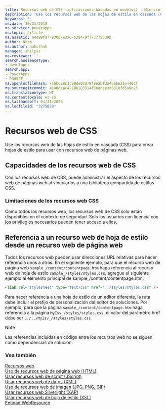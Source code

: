 ```yaml
---
title: Recursos web de CSS (aplicaciones basadas en modelos) | Microsoft Docs
description: 'Use los recursos web de las hojas de estilo en cascada (CSS) para crear hojas de estilo para usar con recursos web de páginas web. '
keywords: ''
ms.date: 10/31/2018
ms.service: powerapps
ms.topic: article
ms.assetid: a4e98fa7-930d-e320-5384-9f773775639b
author: Nkrb
ms.author: nabuthuk
manager: shilpas
ms.reviewer: ''
search.audienceType:
- developer
search.app:
- PowerApps
- D365CE
ms.openlocfilehash: 7a6b628c1c59de02078f96abf3a46abe21e446cf
ms.sourcegitcommit: 4a88daac42180283314f6bedee3d6810fd5a6c25
ms.translationtype: HT
ms.contentlocale: es-ES
ms.lasthandoff: 04/21/2020
ms.locfileid: "3275828"
---
```

# <a name="css-web-resources"></a>Recursos web de CSS

<!-- https://docs.microsoft.com/dynamics365/customer-engagement/developer/css-web-resources -->

Use los recursos web de las hojas de estilo en cascada (CSS) para crear hojas de estilo para usar con recursos web de páginas web.  
  
## <a name="capabilities-of-css-web-resources"></a>Capacidades de los recursos web de CSS  
 Con los recursos web de CSS, puede administrar el aspecto de los recursos web de páginas web al vincularlos a una biblioteca compartida de estilos CSS.  
  
### <a name="limitations-of-css-web-resources"></a>Limitaciones de los recursos web CSS  
 Como todos los recursos web, los recursos web de CSS solo están disponibles en el contexto de seguridad. Solo los usuarios con licencia con los privilegios necesarios pueden tener acceso a ellos.
  
## <a name="referencing-a-style-sheet-web-resource-from-a-webpage-web-resource"></a>Referencia a un recurso web de hoja de estilo desde un recurso web de página web  
 Todos los recursos web pueden usar direcciones URL relativas para hacer referencia unos a otros. En el siguiente ejemplo, para que el recurso web de página web `sample_/content/contentpage.htm` haga referencia al recurso web de hoja de estilo `sample_/styles/styles.css`, agregue el siguiente ejemplo al elemento principal de sample_/content/contentpage.htm:  
  
```html  
<link rel="stylesheet" type="text/css" href="../styles/styles.css" />  
```  
  
 Para hacer referencia a una hoja de estilo de un editor diferente, la ruta debe incluir el prefijo de personalización del editor de soluciones. Por ejemplo, para que la página `sample_/content/contentpage.htm` haga referencia a la página `MyIsv_/styles/styles.css`, el valor del parámetro href debe ser `../../MyIsv_/styles/styles.css`.  
  
> [!NOTE]
>  Las referencias incluidas en código entre los recursos web no se siguen como dependencias de solución.  
  
### <a name="see-also"></a>Vea también  
 [Recursos web](web-resources.md)   
 [Uso de recursos web de página web (HTML)](webpage-html-web-resources.md)   
 [Usar recursos web de script (JScript)](script-jscript-web-resources.md)   
 [Usar recursos web de datos (XML)](data-xml-web-resources.md)   
 [Uso de recursos web de imagen (JPG, PNG, GIF)](image-web-resources.md)   
 [Usar recursos web Silverlight (XAP)](/dynamics365/customer-engagement/developer/silverlight-xap-web-resources)  
 [Usar recursos web de hoja de estilo (XSL)](stylesheet-xsl-web-resources.md)   
 [Entidad WebResource](../common-data-service/reference/entities/webresource.md)
